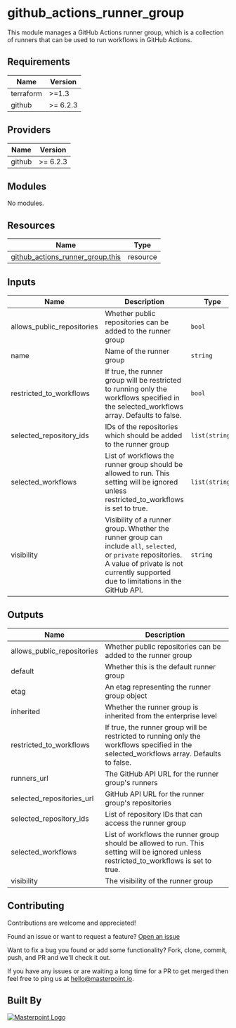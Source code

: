# github_actions_runner_group

This module manages a GitHub Actions runner group, which is a collection of runners that can be used to run workflows in GitHub Actions.

<!-- BEGIN_TF_DOCS -->
<!-- prettier-ignore-start -->

## Requirements

| Name | Version |
|------|---------|
| terraform | >=1.3 |
| github | >= 6.2.3 |

## Providers

| Name | Version |
|------|---------|
| github | >= 6.2.3 |

## Modules

No modules.

## Resources

| Name | Type |
|------|------|
| [github_actions_runner_group.this](https://registry.terraform.io/providers/integrations/github/latest/docs/resources/actions_runner_group) | resource |

## Inputs

| Name | Description | Type | Default | Required |
|------|-------------|------|---------|:--------:|
| allows_public_repositories | Whether public repositories can be added to the runner group | `bool` | `null` | no |
| name | Name of the runner group | `string` | n/a | yes |
| restricted_to_workflows | If true, the runner group will be restricted to running only the workflows specified in the selected_workflows array. Defaults to false. | `bool` | `null` | no |
| selected_repository_ids | IDs of the repositories which should be added to the runner group | `list(string)` | `null` | no |
| selected_workflows | List of workflows the runner group should be allowed to run. This setting will be ignored unless restricted_to_workflows is set to true. | `list(string)` | `null` | no |
| visibility | Visibility of a runner group. Whether the runner group can include `all`, `selected`, or `private` repositories. A value of private is not currently supported due to limitations in the GitHub API. | `string` | `null` | no |

## Outputs

| Name | Description |
|------|-------------|
| allows_public_repositories | Whether public repositories can be added to the runner group |
| default | Whether this is the default runner group |
| etag | An etag representing the runner group object |
| inherited | Whether the runner group is inherited from the enterprise level |
| restricted_to_workflows | If true, the runner group will be restricted to running only the workflows specified in the selected_workflows array. Defaults to false. |
| runners_url | The GitHub API URL for the runner group's runners |
| selected_repositories_url | GitHub API URL for the runner group's repositories |
| selected_repository_ids | List of repository IDs that can access the runner group |
| selected_workflows | List of workflows the runner group should be allowed to run. This setting will be ignored unless restricted_to_workflows is set to true. |
| visibility | The visibility of the runner group |


## Contributing

Contributions are welcome and appreciated!

Found an issue or want to request a feature? [Open an issue](TODO)

Want to fix a bug you found or add some functionality? Fork, clone, commit, push, and PR and we'll check it out.

If you have any issues or are waiting a long time for a PR to get merged then feel free to ping us at [hello@masterpoint.io](mailto:hello@masterpoint.io).

## Built By

[![Masterpoint Logo](https://i.imgur.com/RDLnuQO.png)](https://masterpoint.io)

<!-- prettier-ignore-end -->
<!-- END_TF_DOCS -->
